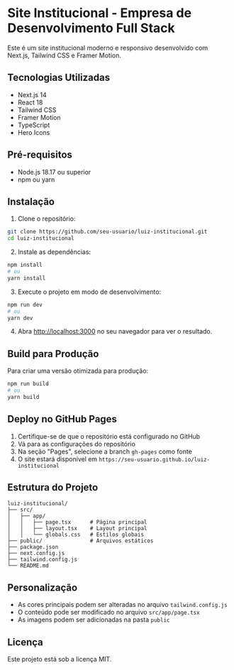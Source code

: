 # Site Institucional - Empresa de Desenvolvimento Full Stack

Este é um site institucional moderno e responsivo desenvolvido com Next.js, Tailwind CSS e Framer Motion.

## Tecnologias Utilizadas

- Next.js 14
- React 18
- Tailwind CSS
- Framer Motion
- TypeScript
- Hero Icons

## Pré-requisitos

- Node.js 18.17 ou superior
- npm ou yarn

## Instalação

1. Clone o repositório:
```bash
git clone https://github.com/seu-usuario/luiz-institucional.git
cd luiz-institucional
```

2. Instale as dependências:
```bash
npm install
# ou
yarn install
```

3. Execute o projeto em modo de desenvolvimento:
```bash
npm run dev
# ou
yarn dev
```

4. Abra [http://localhost:3000](http://localhost:3000) no seu navegador para ver o resultado.

## Build para Produção

Para criar uma versão otimizada para produção:

```bash
npm run build
# ou
yarn build
```

## Deploy no GitHub Pages

1. Certifique-se de que o repositório está configurado no GitHub
2. Vá para as configurações do repositório
3. Na seção "Pages", selecione a branch `gh-pages` como fonte
4. O site estará disponível em `https://seu-usuario.github.io/luiz-institucional`

## Estrutura do Projeto

```
luiz-institucional/
├── src/
│   ├── app/
│   │   ├── page.tsx      # Página principal
│   │   ├── layout.tsx    # Layout principal
│   │   └── globals.css   # Estilos globais
├── public/               # Arquivos estáticos
├── package.json
├── next.config.js
├── tailwind.config.js
└── README.md
```

## Personalização

- As cores principais podem ser alteradas no arquivo `tailwind.config.js`
- O conteúdo pode ser modificado no arquivo `src/app/page.tsx`
- As imagens podem ser adicionadas na pasta `public`

## Licença

Este projeto está sob a licença MIT. 
